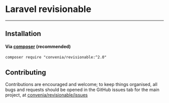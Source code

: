 # Laravel revisionable
---

## Installation

#### Via [composer](http://getcomposer.org/doc/00-intro.md) (recommended)

```
composer require "convenia/revisionable:^2.0"
```

## Contributing

Contributions are encouraged and welcome; to keep things organised, all bugs and requests should be
opened in the GitHub issues tab for the main project, at [convenia/revisionable/issues](https://github.com/convenia/revisionable/issues)